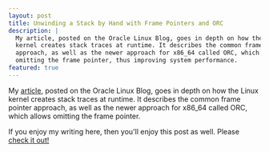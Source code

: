 ```yaml
---
layout: post
title: Unwinding a Stack by Hand with Frame Pointers and ORC
description: |
  My article, posted on the Oracle Linux Blog, goes in depth on how the Linux
  kernel creates stack traces at runtime. It describes the common frame pointer
  approach, as well as the newer approach for x86_64 called ORC, which allows
  omitting the frame pointer, thus improving system performance.
featured: true
---
```


My [article][post], posted on the Oracle Linux Blog, goes in depth on how the
Linux kernel creates stack traces at runtime. It describes the common frame
pointer approach, as well as the newer approach for x86_64 called ORC, which
allows omitting the frame pointer.

If you enjoy my writing here, then you'll enjoy this post as well. Please [check
it out!][post]

[post]: https://blogs.oracle.com/linux/post/unwinding-stack-frame-pointers-and-orc
